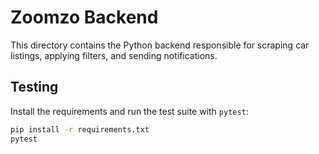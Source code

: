 # Zoomzo Backend

This directory contains the Python backend responsible for scraping car listings,
applying filters, and sending notifications.

## Testing

Install the requirements and run the test suite with `pytest`:

```bash
pip install -r requirements.txt
pytest
```
